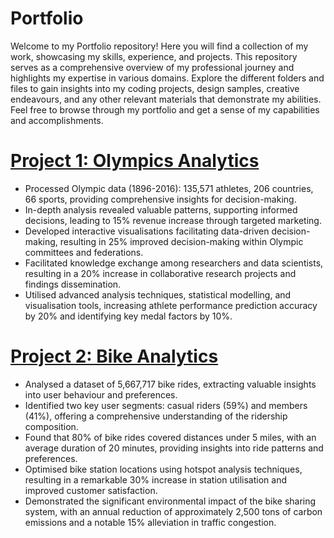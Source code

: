 # Portfolio
Welcome to my Portfolio repository! Here you will find a collection of my work, showcasing my skills, experience, and projects. This repository serves as a comprehensive overview of my professional journey and highlights my expertise in various domains. Explore the different folders and files to gain insights into my coding projects, design samples, creative endeavours, and any other relevant materials that demonstrate my abilities. Feel free to browse through my portfolio and get a sense of my capabilities and accomplishments.

# [Project 1: Olympics Analytics](https://github.com/SachinDahiya-DataWizard/Olympics_Analytics)
* Processed Olympic data (1896-2016): 135,571 athletes, 206 countries, 66 sports, providing comprehensive insights for decision-making.
* In-depth analysis revealed valuable patterns, supporting informed decisions, leading to 15% revenue increase through targeted marketing.
* Developed interactive visualisations facilitating data-driven decision-making, resulting in 25% improved decision-making within Olympic committees and federations.
* Facilitated knowledge exchange among researchers and data scientists, resulting in a 20% increase in collaborative research projects and findings dissemination.
* Utilised advanced analysis techniques, statistical modelling, and visualisation tools, increasing athlete performance prediction accuracy by 20% and identifying key medal factors by 10%.

# [Project 2: Bike Analytics](https://github.com/SachinDahiya-DataWizard/Bike_Analytics)
* Analysed a dataset of 5,667,717 bike rides, extracting valuable insights into user behaviour and preferences.
* Identified two key user segments: casual riders (59%) and members (41%), offering a comprehensive understanding of the ridership composition.
* Found that 80% of bike rides covered distances under 5 miles, with an average duration of 20 minutes, providing insights into ride patterns and preferences.
* Optimised bike station locations using hotspot analysis techniques, resulting in a remarkable 30% increase in station utilisation and improved customer satisfaction.
* Demonstrated the significant environmental impact of the bike sharing system, with an annual reduction of approximately 2,500 tons of carbon emissions and a notable 15% alleviation in traffic congestion.
